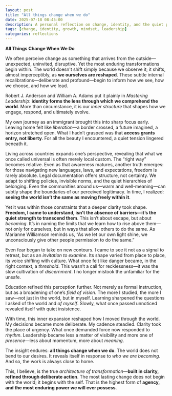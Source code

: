 ```yaml
---
layout: post
title: "All things change when we do"
date: 2025-07-18 08:45:00
description: A personal reflection on change, identity, and the quiet power of internal transformation.
tags: [change, identity, growth, mindset, leadership]
categories: reflections
---
```


**All Things Change When We Do**

We often perceive change as something that arrives from the outside—unexpected, uninvited, disruptive. Yet the most enduring transformations begin within. The world doesn't shift simply because we observe it; it shifts, almost imperceptibly, as **we ourselves are reshaped**. These subtle internal recalibrations—deliberate and profound—begin to inform how we see, how we choose, and how we lead.

Robert J. Anderson and William A. Adams put it plainly in *Mastering Leadership*: **identity forms the lens through which we comprehend the world**. More than circumstance, it is our *inner structure* that shapes how we engage, respond, and ultimately evolve.

My own journey as an immigrant brought this into sharp focus early. Leaving home felt like *liberation*—a border crossed, a future imagined, a horizon stretched open. What I hadn’t grasped was that **access grants entry, not liberty**. For all the beauty I encountered, a quiet tension lingered beneath it.

Living across countries expands one’s perspective, revealing that what we once called universal is often merely local custom. The “right way” becomes relative. Even as that awareness matures, another truth emerges: for those navigating new languages, laws, and expectations, freedom is rarely absolute. Legal documentation offers structure, not certainty. We adapt to shifting policies, invisible norms, and the quiet hierarchies of belonging. Even the communities around us—warm and well-meaning—can subtly shape the boundaries of our perceived legitimacy. In time, I realized: **seeing the world isn’t the same as moving freely within it**.

Yet it was within those constraints that a deeper clarity took shape. **Freedom, I came to understand, isn’t the absence of barriers—it’s the quiet strength to transcend them**. This isn’t about escape, but about *becoming*. It’s in naming the limits that we learn how to rise above them—not only for ourselves, but in ways that allow others to do the same. As Marianne Williamson reminds us, “As we let our own light shine, we unconsciously give other people permission to do the same.”

Even fear began to take on new contours. I came to see it not as a signal to retreat, but as an *invitation to examine*. Its shape varied from place to place, its voice shifting with culture. What once felt like danger became, in the right context, a *threshold*. This wasn’t a call for recklessness—it was the slow cultivation of *discernment*. I no longer mistook the unfamiliar for the unsafe.

Education refined this perception further. Not merely as formal instruction, but as a broadening of one’s *field of vision*. The more I studied, the more I saw—not just in the world, but in myself. Learning sharpened the questions I asked of the world and *of myself*. Slowly, what once passed unnoticed revealed itself with quiet insistence.

With time, this inner expansion reshaped how I moved through the world. My decisions became more deliberate. My cadence steadied. Clarity took the place of urgency. What once demanded force now responded to *rhythm*. Leadership became less a matter of visibility and more one of *presence*—less about momentum, more about *meaning*.

The insight endures: **all things change when we do**. The world does not bend to our desires. It reveals itself in response to *who we are becoming*. And so, the work is always close to home.

This, I believe, is the true *architecture of transformation*—**built in clarity, refined through deliberate action**. The most lasting change does not begin with the world; it begins with the self. That is the highest form of **agency, and the most enduring power we will ever possess**.